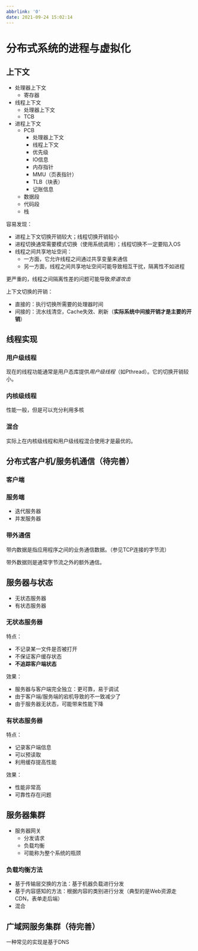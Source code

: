 ```yaml
---
abbrlink: '0'
date: 2021-09-24 15:02:14
---
```

# 分布式系统的进程与虚拟化
## 上下文
- 处理器上下文
  - 寄存器
- 线程上下文
  - 处理器上下文
  - TCB
- 进程上下文
  - PCB
    - 处理器上下文
    - 线程上下文
    - 优先级
    - IO信息
    - 内存指针
    - MMU（页表指针）
    - TLB（块表）
    - 记账信息
  - 数据段
  - 代码段
  - 栈

容易发现：
- 进程上下文切换开销较大；线程切换开销较小
- 进程切换通常需要模式切换（使用系统调用）；线程切换不一定要陷入OS
- 线程之间共享地址空间：
  - 一方面，它允许线程之间通过共享变量来通信
  - 另一方面，线程之间共享地址空间可能导致相互干扰，隔离性不如进程

更严重的，线程之间隔离性差的问题可能导致*旁道攻击*

上下文切换的开销：
- 直接的：执行切换所需要的处理器时间
- 间接的：流水线清空，Cache失效、刷新（**实际系统中间接开销才是主要的开销**）

## 线程实现
### 用户级线程
现在的线程功能通常是用户态库提供*用户级线程*（如Pthread）。它的切换开销较小。

### 内核级线程
性能一般，但是可以充分利用多核

### 混合
实际上在内核级线程和用户级线程混合使用才是最优的。




## 分布式客户机/服务机通信（待完善）
### 客户端
### 服务端
- 迭代服务器
- 并发服务器

### 带外通信

带内数据是指应用程序之间的业务通信数据。（参见TCP连接的字节流）

带外数据则是通常字节流之外的额外通信。

## 服务器与状态
- 无状态服务器
- 有状态服务器

### 无状态服务器
特点：
- 不记录某一文件是否被打开
- 不保证客户缓存状态
- **不追踪客户端状态**

效果：
- 服务器与客户端完全独立：更可靠，易于调试
- 由于客户端/服务端的宕机导致的不一致减少了
- 由于服务器无状态，可能带来性能下降

### 有状态服务器
特点：
- 记录客户端信息
- 可以预读取
- 利用缓存提高性能

效果：
- 性能非常高
- 可靠性存在问题

## 服务器集群
- 服务器网关
  - 分发请求
  - 负载均衡
  - 可能称为整个系统的瓶颈

### 负载均衡方法
- 基于传输层交换的方法：基于机器负载进行分发
- 基于内容感知的方法：根据内容的类别进行分发（典型的是Web资源走CDN，表单走后端）
- 混合

## 广域网服务集群（待完善）
一种常见的实现是基于DNS